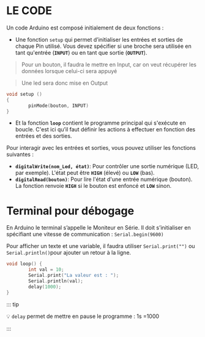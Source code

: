 # **LE CODE**

Un code Arduino est composé initialement de deux fonctions :

- Une fonction `setup` qui permet d’initialiser les entrées et sorties de chaque Pin utilisé. Vous devez spécifier si une broche sera utilisée en tant qu'entrée (**`INPUT`**) ou en tant que sortie (**`OUTPUT`**).

> Pour un bouton, il faudra le mettre en Input, car on veut récupérer les données lorsque celui-ci sera appuyé
>

> Une led sera donc mise en Output
>

```cpp
void setup ()
{
		pinMode(bouton, INPUT)
}
```

- Et la fonction **`loop`** contient le programme principal qui s'exécute en boucle. C'est ici qu’il faut définir les actions à effectuer en fonction des entrées et des sorties.

Pour interagir avec les entrées et sorties, vous pouvez utiliser les fonctions suivantes :

- **`digitalWrite(nom_Led, état)`**: Pour contrôler une sortie numérique (LED, par exemple). L'état peut être **`HIGH`** (élevé) ou **`LOW`** (bas).
- **`digitalRead(bouton)`**: Pour lire l'état d'une entrée numérique (bouton). La fonction renvoie **`HIGH`** si le bouton est enfoncé et **`LOW`** sinon.

# Terminal pour débogage

En Arduino le terminal s’appelle le Moniteur en Série. Il doit s’initialiser en spécifiant une vitesse de communication : `Serial.begin(9600)`

Pour afficher un texte et une variable, il faudra utiliser `Serial.print("")` ou `Serial.println()`pour ajouter un retour à la ligne.

```cpp
void loop() {
		int val = 10;
		Serial.print("La valeur est : ");
		Serial.println(val);
		delay(1000); 
}
```

[](https://www.tinkercad.com/things/f5BtLsEOKFx)

::: tip

💡 `delay` permet de mettre en pause le programme : 1s =1000

:::